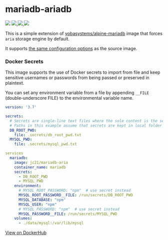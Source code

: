 # mariadb-ariadb

<p>
  <img src="https://img.shields.io/badge/MariaDB-10.11.8-brightgreen?style=for-the-badge">
  <a href="https://hub.docker.com/repository/docker/jc21/mariadb-aria">
    <img src="https://img.shields.io/docker/image-size/jc21/mariadb-aria/latest?style=for-the-badge">
  </a>
  <a href="https://hub.docker.com/repository/docker/jc21/mariadb-aria">
    <img src="https://img.shields.io/docker/pulls/jc21/mariadb-aria?style=for-the-badge">
  </a>
  <a href="https://ci.nginxproxymanager.com/blue/organizations/jenkins/docker-mariadb-aria/branches/">
    <img src="https://img.shields.io/jenkins/build?jobUrl=https%3A%2F%2Fci.nginxproxymanager.com%2Fjob%2Fdocker-mariadb-aria%2Fjob%2Fmaster&style=for-the-badge">
  </a>
</p>

This is a simple extension of [yobasystems/alpine-mariadb](https://hub.docker.com/r/yobasystems/alpine-mariadb)
image that forces `aria` storage engine by default.

It supports [the same configuration options](https://hub.docker.com/r/yobasystems/alpine-mariadb) as the source image.

### Docker Secrets

This image supports the use of Docker secrets to import from file and keep sensitive usernames or passwords from being passed or preserved in plaintext.

You can set any environment variable from a file by appending `__FILE` (double-underscore FILE) to the environmental variable name.

```yml
version: '3.7'

secrets:
  # Secrets are single-line text files where the sole content is the secret
  # Paths in this example assume that secrets are kept in local folder called ".secrets"
  DB_ROOT_PWD:
    file: .secrets/db_root_pwd.txt
  MYSQL_PWD:
    file: .secrets/mysql_pwd.txt

services
  mariadb:
    image: jc21/mariadb-aria
    container_name: mariadb
    secrets:
      - DB_ROOT_PWD
      - MYSQL_PWD
    environment:
      # MYSQL_ROOT_PASSWORD: "npm"  # use secret instead
      MYSQL_ROOT_PASSWORD__FILE: /run/secrets/DB_ROOT_PWD
      MYSQL_DATABASE: "npm"
      MYSQL_USER: "npm"
      # MYSQL_PASSWORD: "npm"  # use secret instead
      MYSQL_PASSWORD__FILE: /run/secrets/MYSQL_PWD
    volumes:
      - ./data/mysql:/var/lib/mysql
```

[View on DockerHub](https://hub.docker.com/repository/docker/jc21/mariadb-aria)
